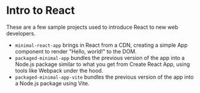 # Intro to React

These are a few sample projects used to introduce React to new web developers. 

- `minimal-react-app` brings in React from a CDN, creating a simple App component to render "Hello, world!" to the DOM.
- `packaged-minimal-app` bundles the previous version of the app into a Node.js package similar to what you get from Create React App, using tools like Webpack under the hood.
- `packaged-minimal-app-vite` bundles the previous version of the app into a Node.js package using Vite.